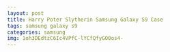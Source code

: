 ```yaml
---
layout: post
title: Harry Poter Slytherin Samsung Galaxy S9 Case
tags: samsung galaxy s9
categories: samsung
img: 1oh3DEdtzC6Ic4VPfC-lYCfQfyGO0os4-
---
```

